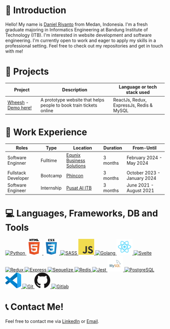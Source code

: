 # 💬 Introduction
Hello! My name is [Daniel Riyanto](https://www.linkedin.com/in/daniel-riyanto-34b08b1aa/) from Medan, Indonesia. I'm a fresh graduate majoring in Informatics Engineering at Bandung Institute of Technology (ITB). I'm interested in website development and software engineering. I'm currently open to work and eager to apply my skills in a professional setting. Feel free to check out my repositories and get in touch with me!

# 📌 Projects
Project | Description | Language or tech stack used
--- | --- | ---
[Wheesh](https://github.com/Daniel-Ri/wheesh) - [Demo here!](https://wheesh-git-dev-react-express-danielris-projects.vercel.app/) | A prototype website that helps people to book train tickets online | ReactJs, Redux, ExpressJs, Redis & MySQL

# 💼 Work Experience
Roles | Type | Location | Duration | From-Until
--- | --- | --- | --- | ---
Software Enginner | Fulltime | [Equnix Business Solutions](https://www.linkedin.com/company/pt-equnix-business-solutions/) | 3 months | February 2024 - May 2024
Fullstack Developer | Bootcamp | [Phincon](https://www.linkedin.com/company/phintraco-consulting/) | 3 months | October 2023 - January 2024
Software Engineer | Internship | [Pusat AI ITB](https://aicenter-itb.com/) | 3 months | June 2021 - August 2021

# 💻 Languages, Frameworks, DB and Tools

<p>
    <a href="https://www.python.org/" target="_blank">
        <img alt="Python" height="50" src="https://avatars.githubusercontent.com/u/1525981" />
    </a>
    <a href="https://en.wikipedia.org/wiki/HTML5" target="_blank">
        <img alt="HTML5" height="50" src="https://raw.githubusercontent.com/github/explore/80688e429a7d4ef2fca1e82350fe8e3517d3494d/topics/html/html.png" />
    </a>
    <a href="https://en.wikipedia.org/wiki/CSS#CSS_3" target="_blank">
        <img alt="CSS3" height="50" src="https://raw.githubusercontent.com/github/explore/80688e429a7d4ef2fca1e82350fe8e3517d3494d/topics/css/css.png" />
    </a>
    <a href="https://sass-lang.com/" target="_blank">
        <img alt="SASS" height="50" src="https://rawgit.com/sass/sass-site/main/source/assets/img/logos/logo.svg" />
    </a>
    <a href="https://en.wikipedia.org/wiki/JavaScript" target="_blank">
        <img alt="JavaScript" height="50" src="https://raw.githubusercontent.com/github/explore/80688e429a7d4ef2fca1e82350fe8e3517d3494d/topics/javascript/javascript.png" />
    </a>
    <a href="https://go.dev/" target="_blank">
        <img alt="Golang" height="50" src="https://avatars.githubusercontent.com/u/4314092" />
    </a>
    <a href="https://react.dev/" target="_blank">
        <img alt="React" height="50" src="https://raw.githubusercontent.com/github/explore/80688e429a7d4ef2fca1e82350fe8e3517d3494d/topics/react/react.png" />
    </a>
    <a href="https://svelte.dev/" target="_blank">
        <img alt="Svelte" height="50" src="https://avatars.githubusercontent.com/u/23617963" />
    </a>
    <a href="https://redux.js.org/" target="_blank">
        <img alt="Redux" height="50" src="https://avatars.githubusercontent.com/u/13142323" />
    </a>
    <a href="https://expressjs.com/" target="_blank">
        <img alt="Express" height="50" src="https://i.cloudup.com/zfY6lL7eFa-3000x3000.png" />
    </a>
    <a href="https://sequelize.org/" target="_blank">
        <img alt="Sequelize" height="50" src="https://avatars.githubusercontent.com/u/3591786" />
    </a>
    <a href="https://redis.io/" target="_blank">
        <img alt="Redis" height="50" src="https://redis.io/wp-content/uploads/2024/04/Logotype.svg?auto=webp&quality=85,75&width=120" />
    </a>
    <a href="https://jestjs.io/" target="_blank">
        <img alt="Jest" height="50" src="https://avatars.githubusercontent.com/u/103283236" />
    </a>
    <a href="https://www.mysql.com/" target="_blank">
        <img alt="MySQL" height="50" src="https://raw.githubusercontent.com/github/explore/80688e429a7d4ef2fca1e82350fe8e3517d3494d/topics/mysql/mysql.png" />
    </a>
    <a href="https://www.postgresql.org/" target="_blank">
        <img alt="PostgreSQL" height="50" src="https://avatars.githubusercontent.com/u/177543" />
    </a>
    <a href="https://code.visualstudio.com/" target="_blank">
        <img alt="Visual Studio Code" height="50" src="https://raw.githubusercontent.com/github/explore/80688e429a7d4ef2fca1e82350fe8e3517d3494d/topics/visual-studio-code/visual-studio-code.png" />
    </a>
    <a href="https://www.git-scm.com/" target="_blank">
        <img alt="Git" height="50" src="https://avatars.githubusercontent.com/u/18133?s=200&v=4" />
    </a>
    <a href="https://github.com/" target="_blank">
        <img alt="Github" height="50" src="https://raw.githubusercontent.com/github/explore/78df643247d429f6cc873026c0622819ad797942/topics/github/github.png">
    </a>
    <a href="https://gitlab.com/" target="_blank">
        <img alt="Gitlab" height="50" src="https://avatars.githubusercontent.com/u/1086321">
    </a>
</p>

# 📞 Contact Me!
Feel free to contact me via [LinkedIn](https://www.linkedin.com/in/daniel-riyanto-34b08b1aa/) or [Email](mailto:danielriyato190700@gmail.com).